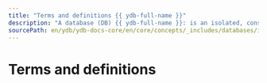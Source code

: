```yaml
---
title: "Terms and definitions {{ ydb-full-name }}"
description: "A database (DB) {{ ydb-full-name }}: is an isolated, consistent set of data that is accessed through the {{ ydb-full-name }}, service, which provides scalability, fault tolerance, and automatic data replication."
sourcePath: en/ydb/ydb-docs-core/en/core/concepts/_includes/databases/intro.md
---
```


# Terms and definitions
 